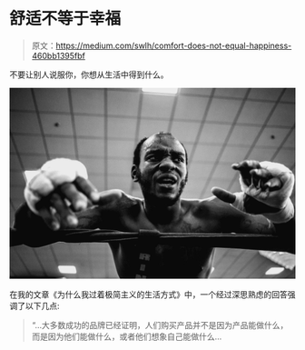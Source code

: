 # 舒适不等于幸福

> 原文：<https://medium.com/swlh/comfort-does-not-equal-happiness-460bb1395fbf>

不要让别人说服你，你想从生活中得到什么。

![](img/78c43ea8afc13d201184f58d312bbc47.png)

在我的文章《为什么我过着极简主义的生活方式》中，一个经过深思熟虑的回答强调了以下几点:

> “…大多数成功的品牌已经证明，人们购买产品并不是因为产品能做什么，而是因为他们能做什么，或者他们想象自己能做什么…
